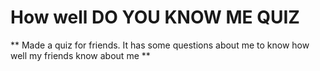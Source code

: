 # How well DO YOU KNOW ME QUIZ
**  Made a quiz for friends. It has some questions about me to know how well my friends know about me **